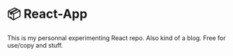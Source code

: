 # 📦 React-App

This is my personnal experimenting React repo.
Also kind of a blog.
Free for use/copy and stuff.
